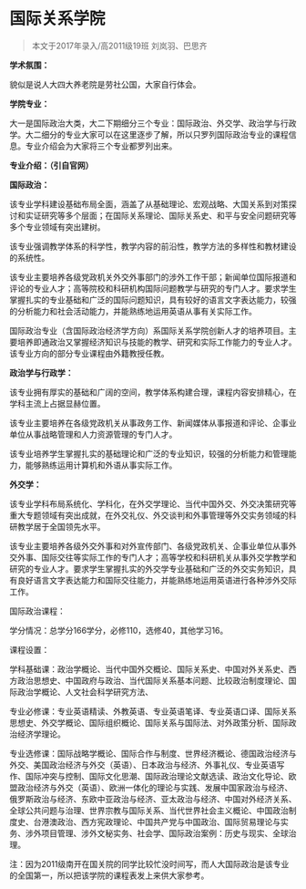 # 国际关系学院 



> 本文于2017年录入/高2011级19班 刘岚羽、巴思齐

 

**学术氛围：**

貌似是说人大四大养老院是劳社公国，大家自行体会。

 

**学院专业：**

大一是国际政治大类，大二下期细分三个专业：国际政治、外交学、政治学与行政学。大二细分的专业大家可以在这里逐步了解，所以只罗列国际政治专业的课程信息。专业介绍会为大家将三个专业都罗列出来。

 

**专业介绍：（引自官网）**

**国际政治：**

该专业学科建设基础布局全面，涵盖了从基础理论、宏观战略、大国关系到对策探讨和实证研究等多个层面；在国际关系理论、国际关系史、和平与安全问题研究等多个专业领域有突出建树。

该专业强调教学体系的科学性，教学内容的前沿性，教学方法的多样性和教材建设的系统性。

该专业主要培养各级党政机关外交外事部门的涉外工作干部；新闻单位国际报道和评论的专业人才；高等院校和科研机构国际问题教学与研究的专门人才。要求学生掌握扎实的专业基础和广泛的国际问题知识，具有较好的语言文字表达能力，较强的分析能力和社会活动能力，并能熟练地运用英语从事有关实际工作。

国际政治专业（含国际政治经济学方向）系国际关系学院创新人才的培养项目。主要培养即通政治又掌握经济知识与技能的教学、研究和实际工作能力的专业人才。该专业方向的部分专业课程由外籍教授任教。

**政治学与行政学：**

该专业拥有厚实的基础和广阔的空间，教学体系构建合理，课程内容安排精心，在学科主流上占据显赫位置。

该专业主要培养在各级党政机关从事政务工作、新闻媒体从事报道和评论、企事业单位从事战略管理和人力资源管理的专门人才。

该专业培养学生掌握扎实的基础理论和广泛的专业知识，较强的分析能力和管理能力，能够熟练运用计算机和外语从事实际工作。

**外交学：**

该专业学科布局系统化、学科化，在外交学理论、当代中国外交、外交决策研究等重大专题领域有突出成就，在外交礼仪、外交谈判和外事管理等外交实务领域的科研教学居于全国领先水平。

该专业主要培养各级外交外事和对外宣传部门、各级党政机关、企事业单位从事外交外事、国际交往等实际工作的专门人才；高等学校和科研机关从事外交学教学和研究的专业人才。要求学生掌握扎实的外交学专业基础和广泛的外交实务知识，具有良好语言文字表达能力和国际交往能力，并能熟练地运用英语进行各种涉外交际工作。

 

国际政治课程：

学分情况：总学分166学分，必修110，选修40，其他学习16。

课程设置：

学科基础课：政治学概论、当代中国外交概论、国际关系史、中国对外关系史、西方政治思想史、中国政府与政治、当代国际关系基本问题、比较政治制度理论、国际政治学概论、人文社会科学研究方法、

专业必修课：专业英语精读、外教英语、专业英语笔译、专业英语口译、国际关系思想史、外交学概论、国际组织概论、国际关系与国际法、对外政策分析、国际政治经济学理论。

专业选修课：国际战略学概论、国际合作与制度、世界经济概论、德国政治经济与外交、美国政治经济与外交（英语）、日本政治与经济、外事礼仪、专业英语写作、国际冲突与控制、国际文化思潮、国际政治理论文献选读、政治文化导论、欧盟政治经济与外交（英语）、欧洲一体化的理论与实践、发展中国家政治与经济、俄罗斯政治与经济、东欧中亚政治与经济、亚太政治与经济、中国对外经济关系、全球公共问题与治理、世界宗教与国际关系、当代世界社会主义概论、中国政治制度史、台港澳政治、西方宪政理论、中国共产党与中国政治、国际贸易理论与实务、涉外项目管理、涉外文秘实务、社会学、国际政治案例：历史与现实、全球治理。

 

注：因为2011级南开在国关院的同学比较忙没时间写，而人大国际政治是该专业的全国第一，所以把该学院的课程表发上来供大家参考。